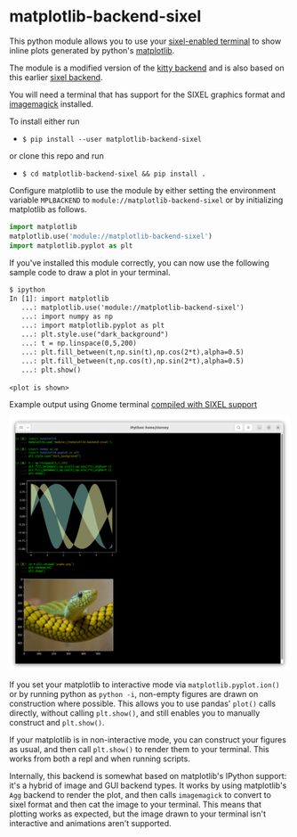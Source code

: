 # matplotlib-backend-sixel

This python module allows you to use your
[sixel-enabled terminal](https://www.arewesixelyet.com/)
to show inline plots generated by python's
[matplotlib](https://github.com/matplotlib/matplotlib).

The module is a modified version of the [kitty backend](https://github.com/jktr/matplotlib-backend-kitty) and is also based on this 
earlier [sixel backend](https://github.com/jonathf/matplotlib-sixel).

You will need a terminal that has support for the SIXEL graphics format and [imagemagick](https://imagemagick.org/index.php) installed. 

To install either run

 - `$ pip install --user matplotlib-backend-sixel`

or clone this repo and run
 - `$ cd matplotlib-backend-sixel && pip install . `

Configure matplotlib to use the module by either setting the
environment variable `MPLBACKEND` to `module://matplotlib-backend-sixel`
or by initializing matplotlib as follows.

```python
import matplotlib
matplotlib.use('module://matplotlib-backend-sixel')
import matplotlib.pyplot as plt
```

If you've installed this module correctly, you can now use
the following sample code to draw a plot in your terminal.

```
$ ipython
In [1]: import matplotlib
   ...: matplotlib.use('module://matplotlib-backend-sixel')
   ...: import numpy as np
   ...: import matplotlib.pyplot as plt
   ...: plt.style.use("dark_background")
   ...: t = np.linspace(0,5,200)
   ...: plt.fill_between(t,np.sin(t),np.cos(2*t),alpha=0.5)
   ...: plt.fill_between(t,np.cos(t),np.sin(2*t),alpha=0.5)
   ...: plt.show()

<plot is shown>
```
Example output using Gnome terminal [compiled with SIXEL support](https://github.com/mate-desktop/mate-terminal/issues/410)

![Example output](resources/demo.png)

If you set your matplotlib to interactive mode via
`matplotlib.pyplot.ion()` or by running python as
`python -i`, non-empty figures are drawn on construction
where possible. This allows you to use pandas' `plot()`
calls directly, without calling `plt.show()`, and still
enables you to manually construct and `plt.show()`.

If your matplotlib is in non-interactive mode,
you can construct your figures as usual, and then call
`plt.show()` to render them to your terminal. This
works from both a repl and when running scripts.

Internally, this backend is somewhat based on matplotlib's
IPython support: it's a hybrid of image and GUI backend types.
It works by using matplotlib's `Agg` backend to render the
plot, and then calls `imagemagick` to convert to sixel format 
and then cat the image to your terminal. This means that plotting works as
expected, but the image drawn to your terminal isn't
interactive and animations aren't supported.

